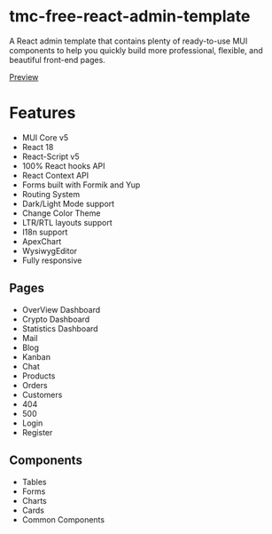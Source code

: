 # tmc-free-react-admin-template

A React admin template that contains plenty of ready-to-use MUI components to help you quickly build more professional, flexible, and beautiful front-end pages.

[Preview](https://themarscloud.com)

# Features
- MUI Core v5
- React 18
- React-Script v5 
- 100% React hooks API
- React Context API
- Forms built with Formik and Yup
- Routing System
- Dark/Light Mode support
- Change Color Theme
- LTR/RTL layouts support
- I18n support
- ApexChart
- WysiwygEditor
- Fully responsive

## Pages
- OverView Dashboard
- Crypto Dashboard 
- Statistics Dashboard 
- Mail
- Blog
- Kanban
- Chat 
- Products
- Orders
- Customers
- 404
- 500
- Login
- Register


## Components
- Tables
- Forms
- Charts
- Cards
- Common Components
